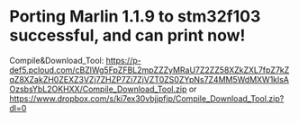 # Porting Marlin 1.1.9 to stm32f103 successful, and can print now!

Compile&Download_Tool:
https://p-def5.pcloud.com/cBZlWg5FpZFBL2mpZZZyMRaU7Z2ZZ58XZkZXL7fpZ7kZqZ8XZakZH0ZEXZ3VZj7ZHZP7Zi7ZjVZT0ZS0ZYpNs7Z4MM5WdMXW1klsAOzsbsYbL2OKHXX/Compile_Download_Tool.zip
or
https://www.dropbox.com/s/ki7ex30vbjjpfjp/Compile_Download_Tool.zip?dl=0



 




 
